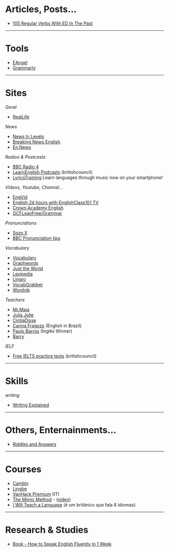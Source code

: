 # Articles, Posts...

- [105 Regular Verbs With ED In The Past](https://www.espressoenglish.net/105-regular-verbs-with-ed-in-the-past/)

---

# Tools

- [EAngel](https://eangel.me/)
- [Grammarly](grammarly.com/)

---

# Sites

*Geral*

- [RealLife ](https://reallifeglobal.com/home/)


*News*

- [News In Levels](https://www.newsinlevels.com/)
- [Breaking News English](https://breakingnewsenglish.com/)
- [En.News](https://en.news)

*Radios & Postcasts*

- [BBC Radio 4](https://www.bbc.co.uk/radio4)
- [LearnEnglish Podcasts](http://learnenglish.britishcouncil.org/en/learnenglish-podcasts) (britishcouncil)
- [LyricsTraining](https://lyricstraining.com) Learn languages through music now on your smartphone!

*Videos, Youtube, Channel...*

- [EngVid](https://www.engvid.com/)
- [English 24 hours with EnglishClass101 TV](https://www.youtube.com/watch?v=ryiwjCJgNWU)
- [Crown Academy English](https://www.youtube.com/user/CrownAcademyEnglish/videos)
- [GCFLeanFree/Grammar](https://www.youtube.com/playlist?list=PLpQQipWcxwt-_tkSZ3RLFNeme31Euy59l)

*Pronunciations*

- [Sozo X](http://sozoexchange.com/dailypronunciations/)
- [BBC Pronunciation tips](http://www.bbc.co.uk/worldservice/learningenglish/grammar/pron/)

*Vocabulary*

- [Vocabulary](https://www.vocabulary.com)
- [Graphwords](http://graphwords.com/)
- [Just the World](http://www.just-the-word.com)
- [Lexipedia](http://www.lexipedia.com/)
- [Lingro](http://lingro.com/)
- [VocabGrabber](https://www.visualthesaurus.com/vocabgrabber/)
- [Wordnik](https://www.wordnik.com)

*Teachers*

- [Mr.Maia](https://www.youtube.com/user/thismrmaia)
- [Julia Jolie](https://www.youtube.com/channel/UC7L6zRg6wm7CT21Rfj44yQA)
- [CintiaDisse](https://www.youtube.com/channel/UC15HDk6sVZvWFomxNTMr3zw)
- [Carina Fragozo](https://www.youtube.com/channel/UCcNm9fM9V5wf-0PZVmkM08g) (English in Brazil)
- [Paulo Barros](https://www.youtube.com/user/eslwinner) (Inglês Winner)
- [Barry](https://www.youtube.com/user/barryinglaterra)

*IELF*

- [Free IELTS practice tests](https://takeielts.britishcouncil.org/prepare-test/free-practice-tests) (britishcouncil)

---

# Skills

*writing*

- [Writing Explained](https://writingexplained.org/blog)

---

# Others, Enternainments...

- [Riddles and Answers](https://riddles.tips/)

---

# Courses

- [Cambly](https://camblystudent.weebly.com/)
- [Lingbe](http://www.lingbe.com/)
- [VanHack Premium](https://www.vanhack.com/premium/) (IT)
- [The Mimic Method](https://www.mimicmethod.com/) - ([vídeo](https://www.youtube.com/watch?v=p9hij0H8jp0))
- [I Will Teach a Language](https://www.iwillteachyoualanguage.com/) (é um britânico que fala 8 idiomas)

---

# Research & Studies

- [Book - How to Speak English Fluently in 1 Week](english/book-fluently-a-week.md)
